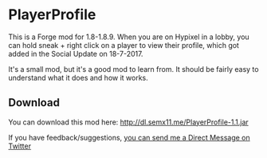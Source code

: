 # PlayerProfile
This is a Forge mod for 1.8-1.8.9.
When you are on Hypixel in a lobby, you can hold sneak + right click on a player to view their profile, which got added in the Social Update on 18-7-2017.

It's a small mod, but it's a good mod to learn from. It should be fairly easy to understand what it does and how it works.

## Download

You can download this mod here: http://dl.semx11.me/PlayerProfile-1.1.jar

If you have feedback/suggestions, [you can send me a Direct Message on Twitter](https://twitter.com/messages/compose?recipient_id=1938435270)